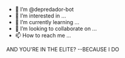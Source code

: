 - 👋  I’m @depredador-bot
- 👀 I’m interested in ...
- 🌱 I’m currently learning ...
- 💞️ I’m looking to collaborate on ...
- 📫 How to reach me ...



AND YOU'RE IN THE ELITE? --BECAUSE I DO
